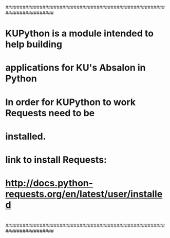 #########################################################################
#                                                                       #
#   KUPython is a module intended to help building                      #
#   applications for KU's Absalon in Python                             #
#                                                                       #
#   In order for KUPython to work Requests need to be                   #
#   installed.                                                          #
#                                                                       #
#   link to install Requests:                                           #
#   http://docs.python-requests.org/en/latest/user/installed            #
#                                                                       #
#                                                                       #
#                                                                       #
#                                                                       #
#########################################################################